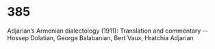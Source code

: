 # 385
Adjarian’s Armenian dialectology (1911): Translation and commentary -- Hossep Dolatian, George Balabanian, Bert Vaux, Hratchia Adjarian 
